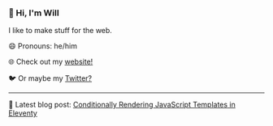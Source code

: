 ### 👋 Hi, I'm Will

 I like to make stuff for the web. 

😄 Pronouns: he/him

🌐 Check out my [website!](https://willmartin.dev)

🐦 Or maybe my [Twitter?](https://twitter.com/willmartindev) 

---

💬 Latest blog post: [Conditionally Rendering JavaScript Templates in Eleventy](https://willmartin.dev/posts/conditional-rendering-eleventy/) 

<!--
**willmartindev/willmartindev** is a ✨ _special_ ✨ repository because its `README.md` (this file) appears on your GitHub profile.

Here are some ideas to get you started:

- 🔭 I’m currently working on ...
- 🌱 I’m currently learning ...
- 👯 I’m looking to collaborate on ...
- 🤔 I’m looking for help with ...
- 💬 Ask me about ...
- 📫 How to reach me: ...
- 😄 Pronouns: ...
- ⚡ Fun fact: ...
-->
